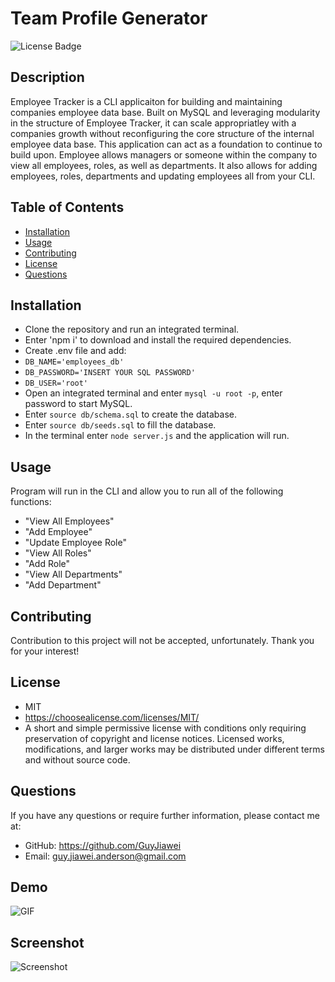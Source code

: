 # Team Profile Generator

  ![License Badge](https://img.shields.io/badge/license-MIT-green.svg)

  ## Description
  Employee Tracker is a CLI applicaiton for building and maintaining companies employee data base. Built on MySQL and leveraging modularity in the structure of Employee Tracker, it can scale appropriatley with a companies growth without reconfiguring the core structure of the internal employee data base. This application can act as a foundation to continue to build upon. Employee allows managers or someone within the company to view all employees, roles, as well as departments. It also allows for adding employees, roles, departments and updating employees all from your CLI.

  ## Table of Contents

  * [Installation](#installation)
  * [Usage](#usage)
  * [Contributing](#contrubuting)
  * [License](#license)
  * [Questions](#questions)

  ## Installation

  - Clone the repository and run an integrated terminal.
  - Enter 'npm i' to download and install the required dependencies.
  - Create .env file and add: 
  - `DB_NAME='employees_db'`
  - `DB_PASSWORD='INSERT YOUR SQL PASSWORD'`
  - `DB_USER='root'`
  - Open an integrated terminal and enter `mysql -u root -p`, enter password to start MySQL.
  - Enter `source db/schema.sql` to create the database.
  - Enter `source db/seeds.sql` to fill the database.
  - In the terminal enter `node server.js` and the application will run.

  ## Usage

  Program will run in the CLI and allow you to run all of the following functions:
  - "View All Employees"
  - "Add Employee"
  - "Update Employee Role"
  - "View All Roles"
  - "Add Role"
  - "View All Departments"
  - "Add Department"

  ## Contributing

  Contribution to this project will not be accepted, unfortunately. Thank you for your interest!

  
  ## License
  - MIT
  - https://choosealicense.com/licenses/MIT/
  - A short and simple permissive license with conditions only requiring preservation of copyright and license notices. Licensed works, modifications, and larger works may be distributed under different terms and without source code.
  

  ## Questions

  If you have any questions or require further information, please contact me at:

  - GitHub: https://github.com/GuyJiawei
  - Email: guy.jiawei.anderson@gmail.com

  ## Demo

  ![GIF](./Assets/Demo.gif)

  ## Screenshot

  ![Screenshot](./Assets/html_pic.png)
